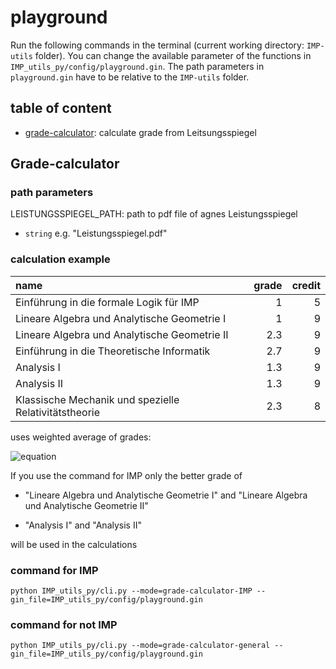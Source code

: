 # playground

Run the following commands in the terminal (current working directory: `IMP-utils` folder). You can change the available parameter of the functions in `IMP_utils_py/config/playground.gin`. The path parameters in `playground.gin` have to be relative to the `IMP-utils` folder.

## table of content

- [grade-calculator](#grade-calculator): calculate grade from Leitsungsspiegel


<a name="grade-calculator"/>

## Grade-calculator

### path parameters

LEISTUNGSSPIEGEL_PATH: path to pdf file of agnes Leistungsspiegel
  - `string` e.g. "Leistungsspiegel.pdf"

### calculation example

| name                                                  |   grade |   credit |
|:------------------------------------------------------|--------:|---------:|
| Einführung in die formale Logik für IMP               |     1   |        5 |
| Lineare Algebra und Analytische Geometrie I           |     1   |        9 |
| Lineare Algebra und Analytische Geometrie II          |     2.3 |        9 |
| Einführung in die Theoretische Informatik             |     2.7 |        9 |
| Analysis I                                            |     1.3 |        9 |
| Analysis II                                           |     1.3 |        9 |
| Klassische Mechanik und spezielle Relativitätstheorie |     2.3 |        8 |

uses weighted average of grades:

![equation](https://latex.codecogs.com/png.image?\dpi{110}\bg{white}&space;grade&space;=&space;\frac{1&space;\cdot&space;5&space;&plus;&space;1&space;\cdot&space;9&space;&plus;&space;2.3&space;\cdot&space;9&space;&plus;&space;2.7&space;\cdot&space;9&space;&plus;&space;1.3&space;\cdot&space;9&space;&plus;&space;1.3&space;\cdot&space;9&space;&plus;&space;2.3&space;\cdot&space;8}{5&plus;9&plus;9&plus;9&plus;9&plus;9&plus;8})

If you use the command for IMP only the better grade of 

- "Lineare Algebra und Analytische Geometrie I" and "Lineare Algebra und Analytische Geometrie II"

- "Analysis I" and "Analysis II"

will be used in the calculations

### command for IMP

```
python IMP_utils_py/cli.py --mode=grade-calculator-IMP --gin_file=IMP_utils_py/config/playground.gin
```

### command for not IMP

```
python IMP_utils_py/cli.py --mode=grade-calculator-general --gin_file=IMP_utils_py/config/playground.gin
```
